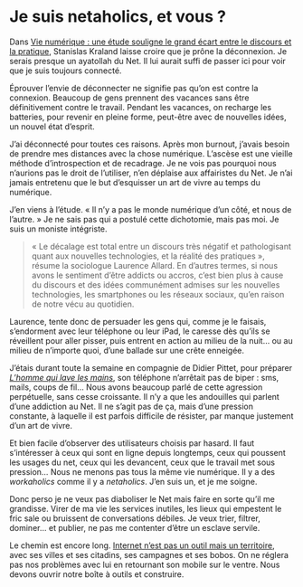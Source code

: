 # Je suis netaholics, et vous ?

Dans [Vie numérique : une étude souligne le grand écart entre le discours et la pratique](http://www.huffingtonpost.fr/2013/05/29/vie-numerique-hyperconnexion-fantasme-ou-realite_n_3351447.html), Stanislas Kraland laisse croire que je prône la déconnexion. Je serais presque un ayatollah du Net. Il lui aurait suffi de passer ici pour voir que je suis toujours connecté.<span id="more-33066"></span>

Éprouver l’envie de déconnecter ne signifie pas qu’on est contre la connexion. Beaucoup de gens prennent des vacances sans être définitivement contre le travail. Pendant les vacances, on recharge les batteries, pour revenir en pleine forme, peut-être avec de nouvelles idées, un nouvel état d’esprit.

J’ai déconnecté pour toutes ces raisons. Après mon burnout, j’avais besoin de prendre mes distances avec la chose numérique. L’ascèse est une vieille méthode d’introspection et de recadrage. Je ne vois pas pourquoi nous n’aurions pas le droit de l’utiliser, n’en déplaise aux affairistes du Net. Je n’ai jamais entretenu que le but d’esquisser un art de vivre au temps du numérique.

J’en viens à l’étude. « Il n’y a pas le monde numérique d’un côté, et nous de l’autre. » Je ne sais pas qui a postulé cette dichotomie, mais pas moi. Je suis un moniste intégriste.

> « Le décalage est total entre un discours très négatif et pathologisant quant aux nouvelles technologies, et la réalité des pratiques », résume la sociologue Laurence Allard. En d’autres termes, si nous avons le sentiment d’être addicts ou accros, c’est bien plus à cause du discours et des idées communément admises sur les nouvelles technologies, les smartphones ou les réseaux sociaux, qu’en raison de notre vécu au quotidien.

Laurence, tente donc de persuader les gens qui, comme je le faisais, s’endorment avec leur téléphone ou leur iPad, le caresse dès qu’ils se réveillent pour aller pisser, puis entrent en action au milieu de la nuit… ou au milieu de n’importe quoi, d’une ballade sur une crête enneigée.

J’étais durant toute la semaine en compagnie de Didier Pittet, pour préparer [*L’homme qui lave les mains*](https://tcrouzet.com/tag/lhomme-qui-lave-les-mains/), son téléphone n’arrêtait pas de biper : sms, mails, coups de fil… Nous avons beaucoup parlé de cette agression perpétuelle, sans cesse croissante. Il n’y a que les andouilles qui parlent d’une addiction au Net. Il ne s’agit pas de ça, mais d’une pression constante, à laquelle il est parfois difficile de résister, par manque justement d’un art de vivre.

Et bien facile d’observer des utilisateurs choisis par hasard. Il faut s’intéresser à ceux qui sont en ligne depuis longtemps, ceux qui poussent les usages du net, ceux qui les devancent, ceux que le travail met sous pression… Nous ne menons pas tous la même vie numérique. Il y a des *workaholics* comme il y a *netaholics*. J’en suis un, et je me soigne.

Donc perso je ne veux pas diaboliser le Net mais faire en sorte qu’il me grandisse. Virer de ma vie les services inutiles, les lieux qui empestent le fric sale ou bruissent de conversations débiles. Je veux trier, filtrer, dominer… et publier, ne pas me contenter d’être un esclave servile.

Le chemin est encore long. [Internet n’est pas un outil mais un territoire](https://tcrouzet.com/tag/territoire/), avec ses villes et ses citadins, ses campagnes et ses bobos. On ne réglera pas nos problèmes avec lui en retournant son mobile sur le ventre. Nous devons ouvrir notre boîte à outils et construire.
